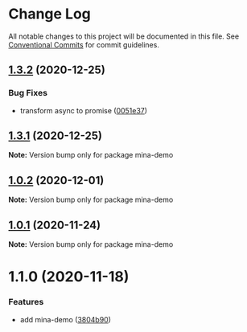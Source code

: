 # Change Log

All notable changes to this project will be documented in this file.
See [Conventional Commits](https://conventionalcommits.org) for commit guidelines.

## [1.3.2](https://github.com/ambar/new-mina/compare/mina-demo@1.3.1...mina-demo@1.3.2) (2020-12-25)


### Bug Fixes

* transform async to promise ([0051e37](https://github.com/ambar/new-mina/commit/0051e370d73c84425d10569db4cee7820b0af22d))





## [1.3.1](https://github.com/ambar/new-mina/compare/mina-demo@1.0.2...mina-demo@1.3.1) (2020-12-25)

**Note:** Version bump only for package mina-demo





## [1.0.2](https://github.com/ambar/new-mina/compare/mina-demo@1.0.1...mina-demo@1.0.2) (2020-12-01)

**Note:** Version bump only for package mina-demo





## [1.0.1](https://github.com/ambar/new-mina/compare/mina-demo@1.1.0...mina-demo@1.0.1) (2020-11-24)

**Note:** Version bump only for package mina-demo





# 1.1.0 (2020-11-18)


### Features

* add mina-demo ([3804b90](https://github.com/ambar/new-mina/commit/3804b9041ddfcbeba27cbe0109e75252bb49f5e8))
